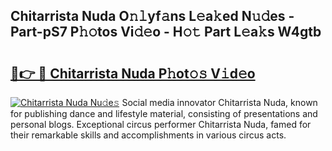 ## Chitarrista Nuda O𝚗𝚕yf𝚊ns L𝚎a𝚔ed N𝚞𝚍es - Part-pS7 P𝚑𝚘tos Vi𝚍𝚎o - H𝚘𝚝 Part L𝚎a𝚔s W4gtb

# <h2><a href="http://kf9yyxk.oniu.top/?m=Chitarrista+Nuda">🔗👉 🔴 Chitarrista Nuda P𝚑ot𝚘𝚜 V𝚒d𝚎o</a></h2>

[![Chitarrista Nuda Nu𝚍e𝚜](https://i.imgur.com/0qMVB7G.gif)](http://kf9yyxk.oniu.top/?m=Chitarrista+Nuda)
Social media innovator Chitarrista Nuda, known for publishing dance and lifestyle material, consisting of presentations and personal blogs. Exceptional circus performer Chitarrista Nuda, famed for their remarkable skills and accomplishments in various circus acts.  
